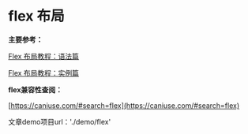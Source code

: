 ﻿# flex 布局

**主要参考：**

[Flex 布局教程：语法篇](http://www.ruanyifeng.com/blog/2015/07/flex-grammar.html)

[Flex 布局教程：实例篇](http://www.ruanyifeng.com/blog/2015/07/flex-examples.html)

**flex兼容性查阅：**

[https://caniuse.com/#search=flex](https://caniuse.com/#search=flex)

文章demo项目url：'./demo/flex'

<br>



